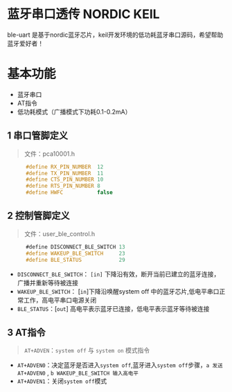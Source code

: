 # 蓝牙串口透传 NORDIC KEIL 

ble-uart 是基于nordic蓝牙芯片，keil开发环境的低功耗蓝牙串口源码，希望帮助蓝牙爱好者！

# 基本功能

* 蓝牙串口
* AT指令
* 低功耗模式（广播模式下功耗0.1-0.2mA）

## 1 串口管脚定义

>文件：pca10001.h

```c
      #define RX_PIN_NUMBER  12
      #define TX_PIN_NUMBER  11
      #define CTS_PIN_NUMBER 10
      #define RTS_PIN_NUMBER 8
      #define HWFC           false
```

## 2 控制管脚定义

>文件：user_ble_control.h

```c
      #define DISCONNECT_BLE_SWITCH 13
      #define WAKEUP_BLE_SWITCH     23
      #define BLE_STATUS            29
```

* `DISCONNECT_BLE_SWITCH`： `[in]` 下降沿有效，断开当前已建立的蓝牙连接，广播并重新等待被连接
* `WAKEUP_BLE_SWITCH`： [`in`]下降沿唤醒system off 中的蓝牙芯片,低电平串口正常工作，高电平串口电源关闭
* `BLE_STATUS`：[`out`] 高电平表示蓝牙已连接，低电平表示蓝牙等待被连接

## 3 AT指令

>`AT+ADVEN`：`system off` 与 `system on` 模式指令

* `AT+ADVEN0`：决定蓝牙是否进入`system off`,蓝牙进入`system off`步骤，`a 发送AT+ADVEN0` , `b WAKEUP_BLE_SWITCH 输入高电平`
* `AT+ADVEN1`：关闭`system off`模式
